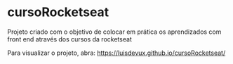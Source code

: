 # cursoRocketseat
Projeto criado com o objetivo de colocar em prática os aprendizados com front end através dos cursos da rocketseat

Para visualizar o projeto, abra: https://luisdevux.github.io/cursoRocketseat/
